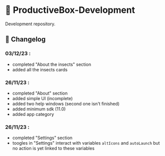 # 🐞 ProductiveBox-Development

Development repository. 

## 🧭 Changelog

### 03/12/23 :
* completed "About the insects" section
* added all the insects cards

### 26/11/23 :
* completed "About" section
* added simple UI (incomplete)
* added two help windows (second one isn't finished)
* added minimum sdk (11.0)
* added app category

### 26/11/23 :
* completed "Settings" section
* toogles in "Settings" interact with variables `altIcons` and `autoLaunch` but no action is yet linked to these variables

